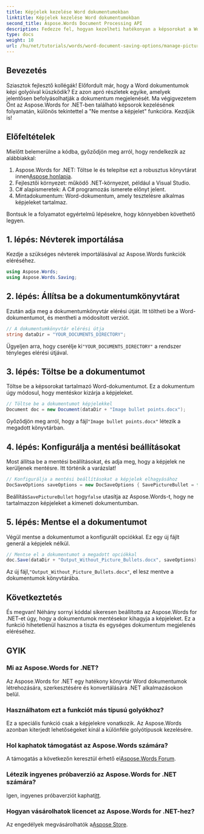 ```yaml
---
title: Képjelek kezelése Word dokumentumokban
linktitle: Képjelek kezelése Word dokumentumokban
second_title: Aspose.Words Document Processing API
description: Fedezze fel, hogyan kezelheti hatékonyan a képsorokat a Word dokumentumokban az Aspose.Words for .NET segítségével. Ez az átfogó útmutató végigvezeti a környezet beállításának és a mentési beállítások konfigurálásának lépésein.
type: docs
weight: 10
url: /hu/net/tutorials/words/word-document-saving-options/manage-picture-bullet/
---
```

## Bevezetés

Sziasztok fejlesztő kollégák! Előfordult már, hogy a Word dokumentumok képi golyóival küszködik? Ez azon apró részletek egyike, amelyek jelentősen befolyásolhatják a dokumentum megjelenését. Ma végigvezetem Önt az Aspose.Words for .NET-ben található képsorok kezelésének folyamatán, különös tekintettel a "Ne mentse a képjelet" funkcióra. Kezdjük is!

## Előfeltételek

Mielőtt belemerülne a kódba, győződjön meg arról, hogy rendelkezik az alábbiakkal:

1.  Aspose.Words for .NET: Töltse le és telepítse ezt a robusztus könyvtárat innen[Aspose honlapja](https://releases.aspose.com/words/net/).
2. Fejlesztői környezet: működő .NET-környezet, például a Visual Studio.
3. C# alapismeretek: A C# programozás ismerete előnyt jelent.
4. Mintadokumentum: Word-dokumentum, amely tesztelésre alkalmas képjeleket tartalmaz.

Bontsuk le a folyamatot egyértelmű lépésekre, hogy könnyebben követhető legyen.

## 1. lépés: Névterek importálása

Kezdje a szükséges névterek importálásával az Aspose.Words funkciók eléréséhez.

```csharp
using Aspose.Words;
using Aspose.Words.Saving;
```

## 2. lépés: Állítsa be a dokumentumkönyvtárat

Ezután adja meg a dokumentumkönyvtár elérési útját. Itt töltheti be a Word-dokumentumot, és mentheti a módosított verziót.

```csharp
// A dokumentumkönyvtár elérési útja
string dataDir = "YOUR_DOCUMENTS_DIRECTORY";
```

 Ügyeljen arra, hogy cserélje ki`"YOUR_DOCUMENTS_DIRECTORY"` a rendszer tényleges elérési útjával.

## 3. lépés: Töltse be a dokumentumot

Töltse be a képsorokat tartalmazó Word-dokumentumot. Ez a dokumentum úgy módosul, hogy mentéskor kizárja a képjeleket.

```csharp
// Töltse be a dokumentumot képjelekkel
Document doc = new Document(dataDir + "Image bullet points.docx");
```

 Győződjön meg arról, hogy a fájl`"Image bullet points.docx"` létezik a megadott könyvtárban.

## 4. lépés: Konfigurálja a mentési beállításokat

Most állítsa be a mentési beállításokat, és adja meg, hogy a képjelek ne kerüljenek mentésre. Itt történik a varázslat!

```csharp
// Konfigurálja a mentési beállításokat a képjelek elhagyásához
DocSaveOptions saveOptions = new DocSaveOptions { SavePictureBullet = false };
```

 Beállítás`SavePictureBullet` hogy`false` utasítja az Aspose.Words-t, hogy ne tartalmazzon képjeleket a kimeneti dokumentumban.

## 5. lépés: Mentse el a dokumentumot

Végül mentse a dokumentumot a konfigurált opciókkal. Ez egy új fájlt generál a képjelek nélkül.

```csharp
// Mentse el a dokumentumot a megadott opciókkal
doc.Save(dataDir + "Output_Without_Picture_Bullets.docx", saveOptions);
```

 Az új fájl,`"Output_Without_Picture_Bullets.docx"`, el lesz mentve a dokumentumok könyvtárába.

## Következtetés

És megvan! Néhány sornyi kóddal sikeresen beállította az Aspose.Words for .NET-et úgy, hogy a dokumentumok mentésekor kihagyja a képjeleket. Ez a funkció hihetetlenül hasznos a tiszta és egységes dokumentum megjelenés eléréséhez.

## GYIK

### Mi az Aspose.Words for .NET?
Az Aspose.Words for .NET egy hatékony könyvtár Word dokumentumok létrehozására, szerkesztésére és konvertálására .NET alkalmazásokon belül.

### Használhatom ezt a funkciót más típusú golyókhoz?
Ez a speciális funkció csak a képjelekre vonatkozik. Az Aspose.Words azonban kiterjedt lehetőségeket kínál a különféle golyótípusok kezelésére.

### Hol kaphatok támogatást az Aspose.Words számára?
 A támogatás a következőn keresztül érhető el[Aspose.Words Forum](https://forum.aspose.com/c/words/8).

### Létezik ingyenes próbaverzió az Aspose.Words for .NET számára?
 Igen, ingyenes próbaverziót kaphat[itt](https://releases.aspose.com/).

### Hogyan vásárolhatok licencet az Aspose.Words for .NET-hez?
 Az engedélyek megvásárolhatók a[Aspose Store](https://purchase.aspose.com/buy).